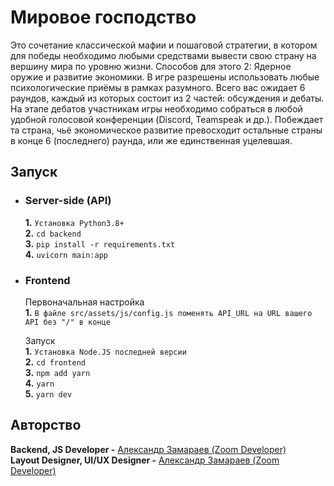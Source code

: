 # Мировое господство

Это сочетание классической мафии и пошаговой стратегии, в котором для победы необходимо любыми средствами вывести свою страну на вершину мира по уровню жизни. Способов для этого 2: Ядерное оружие и развитие экономики. В игре разрешены использовать любые психологические приёмы в рамках разумного. Всего вас ожидает 6 раундов, каждый из которых состоит из 2 частей: обсуждения и дебаты. На этапе дебатов участникам игры необходимо собраться в любой удобной голосовой конференции (Discord, Teamspeak и др.). Побеждает та страна, чьё экономическое развитие превосходит остальные страны в конце 6 (последнего) раунда, или же единственная уцелевшая.

## Запуск

* ### Server-side (API)
  **1.** `Установка Python3.8+`\
  **2.** `cd backend`\
  **3.** `pip install -r requirements.txt`\
  **4.** `uvicorn main:app`

* ### Frontend
  Первоначальная настройка\
  **1.** `В файле src/assets/js/config.js поменять API_URL на URL вашего API без "/" в конце`

  Запуск\
  **1.** `Установка Node.JS последней версии`\
  **2.** `cd frontend`\
  **3.** `npm add yarn`\
  **4.** `yarn`\
  **5.** `yarn dev`

## Авторство

**Backend, JS Developer -** [Александр Замараев (Zoom Developer)](https://vk.com/id380487228)\
**Layout Designer, UI/UX Designer -** [Александр Замараев (Zoom Developer)](https://vk.com/id380487228)
